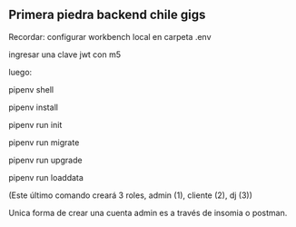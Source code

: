 ## Primera piedra backend chile gigs

Recordar:
configurar workbench local en carpeta .env

ingresar una clave jwt con m5

luego:

pipenv shell

pipenv install

pipenv run init

pipenv run migrate

pipenv run upgrade

pipenv run loaddata

(Este último comando creará 3 roles, admin (1), cliente (2), dj (3))

Unica forma de crear una cuenta admin es a través de insomia o postman.
